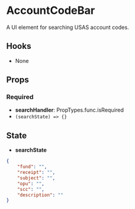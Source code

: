 # AccountCodeBar

A UI element for searching USAS account codes.

## Hooks

-   None

## Props

### Required

-   **searchHandler**: PropTypes.func.isRequired
-   `(searchState) => {}`

## State

-   **searchState**

```json
{
    "fund": "",
    "receipt": "",
    "subject": "",
    "opu": "",
    "scc": "",
    "description": ""
}
```

